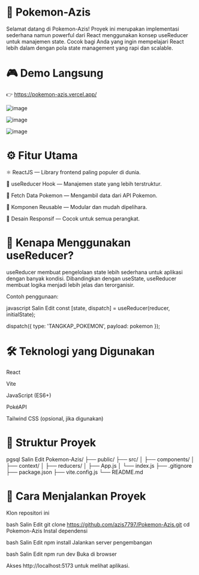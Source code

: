 # 🐾 Pokemon-Azis
Selamat datang di Pokemon-Azis! Proyek ini merupakan implementasi sederhana namun powerful dari React menggunakan konsep useReducer untuk manajemen state. Cocok bagi Anda yang ingin mempelajari React lebih dalam dengan pola state management yang rapi dan scalable.

# 🎮 Demo Langsung
👉 https://pokemon-azis.vercel.app/

![image](https://github.com/user-attachments/assets/08d7edf8-f24f-46be-88be-dffc18a665da)

![image](https://github.com/user-attachments/assets/390ca6b7-12a3-4a8e-a51f-c7fd6c4c72d9)

![image](https://github.com/user-attachments/assets/3c1e5ac7-6c07-4951-afff-d1f6cd58e9a1)



# ⚙️ Fitur Utama
⚛️ ReactJS — Library frontend paling populer di dunia.

🧠 useReducer Hook — Manajemen state yang lebih terstruktur.

🔄 Fetch Data Pokemon — Mengambil data dari API Pokemon.

🧩 Komponen Reusable — Modular dan mudah dipelihara.

📱 Desain Responsif — Cocok untuk semua perangkat.

# 🧠 Kenapa Menggunakan useReducer?
useReducer membuat pengelolaan state lebih sederhana untuk aplikasi dengan banyak kondisi. Dibandingkan dengan useState, useReducer membuat logika menjadi lebih jelas dan terorganisir.

Contoh penggunaan:

javascript
Salin
Edit
const [state, dispatch] = useReducer(reducer, initialState);

dispatch({ type: 'TANGKAP_POKEMON', payload: pokemon });
# 🛠️ Teknologi yang Digunakan
React

Vite

JavaScript (ES6+)

PokéAPI

Tailwind CSS (opsional, jika digunakan)

# 📂 Struktur Proyek
pgsql
Salin
Edit
Pokemon-Azis/
├── public/
├── src/
│   ├── components/
│   ├── context/
│   ├── reducers/
│   ├── App.js
│   └── index.js
├── .gitignore
├── package.json
├── vite.config.js
└── README.md
# 🚀 Cara Menjalankan Proyek
Klon repositori ini

bash
Salin
Edit
git clone https://github.com/azis7797/Pokemon-Azis.git
cd Pokemon-Azis
Instal dependensi

bash
Salin
Edit
npm install
Jalankan server pengembangan

bash
Salin
Edit
npm run dev
Buka di browser

Akses http://localhost:5173 untuk melihat aplikasi.
